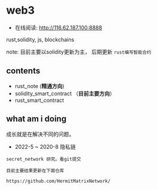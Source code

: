 # web3

- 在线阅读: http://116.62.187.100:8888

rust,solidity, js, blockchains

note: 目前主要以solidity更新为主， 后期更新 `rust编写智能合约`

## contents

- rust_note (**精通方向**)
- solidity_smart_contract （**目前主要方向**）
- rust_smart_contract



## what am i doing

成长就是在解决不同的问题。

-  2022-5 ~ 2020-8 隐私链

```text
secret_network 研究。看git提交

目前主要结果更新在下面仓库

https://github.com/HermitMatrixNetwork/
```